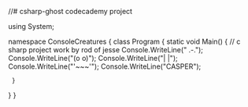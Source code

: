 //# csharp-ghost codecademy project


using System;

namespace ConsoleCreatures
{
  class Program
  {
    static void Main()
    {
      // c sharp project work by rod of jesse
      Console.WriteLine(" .-.");
      Console.WriteLine("(o o)");
      Console.WriteLine("|   |");
      Console.WriteLine("'~~~'");
      Console.WriteLine("CASPER");
          
     }
  }
}



